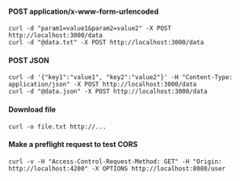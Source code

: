 #### POST application/x-www-form-urlencoded
```
curl -d "param1=value1&param2=value2" -X POST http://localhost:3000/data
curl -d "@data.txt" -X POST http://localhost:3000/data
```

#### POST JSON
```
curl -d '{"key1":"value1", "key2":"value2"}' -H "Content-Type: application/json" -X POST http://localhost:3000/data
curl -d "@data.json" -X POST http://localhost:3000/data
```

#### Download file
```
curl -o file.txt http://...
```

#### Make a preflight request to test CORS
```
curl -v -H "Access-Control-Request-Method: GET" -H "Origin: http://localhost:4200" -X OPTIONS http://localhost:8080/user
```
